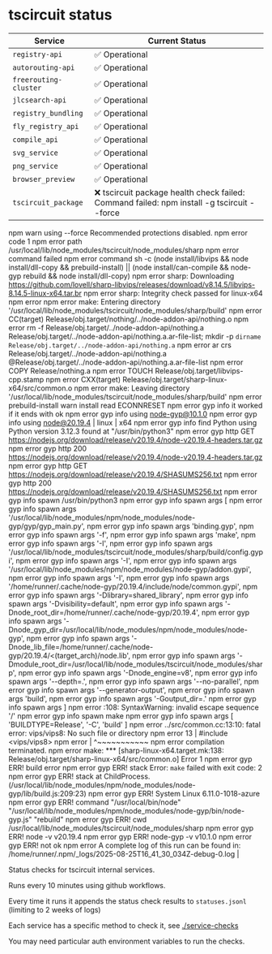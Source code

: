 # tscircuit status

<!-- START_STATUS_TABLE -->

| Service               | Current Status |
| --------------------- | -------------- |
| `registry-api` | ✅ Operational |
| `autorouting-api` | ✅ Operational |
| `freerouting-cluster` | ✅ Operational |
| `jlcsearch-api` | ✅ Operational |
| `registry_bundling` | ✅ Operational |
| `fly_registry_api` | ✅ Operational |
| `compile_api` | ✅ Operational |
| `svg_service` | ✅ Operational |
| `png_service` | ✅ Operational |
| `browser_preview` | ✅ Operational |
| `tscircuit_package` | ❌ tscircuit package health check failed: Command failed: npm install -g tscircuit --force
npm warn using --force Recommended protections disabled.
npm error code 1
npm error path /usr/local/lib/node_modules/tscircuit/node_modules/sharp
npm error command failed
npm error command sh -c (node install/libvips && node install/dll-copy && prebuild-install) || (node install/can-compile && node-gyp rebuild && node install/dll-copy)
npm error sharp: Downloading https://github.com/lovell/sharp-libvips/releases/download/v8.14.5/libvips-8.14.5-linux-x64.tar.br
npm error sharp: Integrity check passed for linux-x64
npm error
npm error make: Entering directory '/usr/local/lib/node_modules/tscircuit/node_modules/sharp/build'
npm error   CC(target) Release/obj.target/nothing/../node-addon-api/nothing.o
npm error rm -f Release/obj.target/../node-addon-api/nothing.a Release/obj.target/../node-addon-api/nothing.a.ar-file-list; mkdir -p `dirname Release/obj.target/../node-addon-api/nothing.a`
npm error ar crs Release/obj.target/../node-addon-api/nothing.a @Release/obj.target/../node-addon-api/nothing.a.ar-file-list
npm error   COPY Release/nothing.a
npm error   TOUCH Release/obj.target/libvips-cpp.stamp
npm error   CXX(target) Release/obj.target/sharp-linux-x64/src/common.o
npm error make: Leaving directory '/usr/local/lib/node_modules/tscircuit/node_modules/sharp/build'
npm error prebuild-install warn install read ECONNRESET
npm error gyp info it worked if it ends with ok
npm error gyp info using node-gyp@10.1.0
npm error gyp info using node@20.19.4 | linux | x64
npm error gyp info find Python using Python version 3.12.3 found at "/usr/bin/python3"
npm error gyp http GET https://nodejs.org/download/release/v20.19.4/node-v20.19.4-headers.tar.gz
npm error gyp http 200 https://nodejs.org/download/release/v20.19.4/node-v20.19.4-headers.tar.gz
npm error gyp http GET https://nodejs.org/download/release/v20.19.4/SHASUMS256.txt
npm error gyp http 200 https://nodejs.org/download/release/v20.19.4/SHASUMS256.txt
npm error gyp info spawn /usr/bin/python3
npm error gyp info spawn args [
npm error gyp info spawn args '/usr/local/lib/node_modules/npm/node_modules/node-gyp/gyp/gyp_main.py',
npm error gyp info spawn args 'binding.gyp',
npm error gyp info spawn args '-f',
npm error gyp info spawn args 'make',
npm error gyp info spawn args '-I',
npm error gyp info spawn args '/usr/local/lib/node_modules/tscircuit/node_modules/sharp/build/config.gypi',
npm error gyp info spawn args '-I',
npm error gyp info spawn args '/usr/local/lib/node_modules/npm/node_modules/node-gyp/addon.gypi',
npm error gyp info spawn args '-I',
npm error gyp info spawn args '/home/runner/.cache/node-gyp/20.19.4/include/node/common.gypi',
npm error gyp info spawn args '-Dlibrary=shared_library',
npm error gyp info spawn args '-Dvisibility=default',
npm error gyp info spawn args '-Dnode_root_dir=/home/runner/.cache/node-gyp/20.19.4',
npm error gyp info spawn args '-Dnode_gyp_dir=/usr/local/lib/node_modules/npm/node_modules/node-gyp',
npm error gyp info spawn args '-Dnode_lib_file=/home/runner/.cache/node-gyp/20.19.4/<(target_arch)/node.lib',
npm error gyp info spawn args '-Dmodule_root_dir=/usr/local/lib/node_modules/tscircuit/node_modules/sharp',
npm error gyp info spawn args '-Dnode_engine=v8',
npm error gyp info spawn args '--depth=.',
npm error gyp info spawn args '--no-parallel',
npm error gyp info spawn args '--generator-output',
npm error gyp info spawn args 'build',
npm error gyp info spawn args '-Goutput_dir=.'
npm error gyp info spawn args ]
npm error <string>:108: SyntaxWarning: invalid escape sequence '\/'
npm error gyp info spawn make
npm error gyp info spawn args [ 'BUILDTYPE=Release', '-C', 'build' ]
npm error ../src/common.cc:13:10: fatal error: vips/vips8: No such file or directory
npm error    13 | #include <vips/vips8>
npm error       |          ^~~~~~~~~~~~
npm error compilation terminated.
npm error make: *** [sharp-linux-x64.target.mk:138: Release/obj.target/sharp-linux-x64/src/common.o] Error 1
npm error gyp ERR! build error 
npm error gyp ERR! stack Error: `make` failed with exit code: 2
npm error gyp ERR! stack at ChildProcess.<anonymous> (/usr/local/lib/node_modules/npm/node_modules/node-gyp/lib/build.js:209:23)
npm error gyp ERR! System Linux 6.11.0-1018-azure
npm error gyp ERR! command "/usr/local/bin/node" "/usr/local/lib/node_modules/npm/node_modules/node-gyp/bin/node-gyp.js" "rebuild"
npm error gyp ERR! cwd /usr/local/lib/node_modules/tscircuit/node_modules/sharp
npm error gyp ERR! node -v v20.19.4
npm error gyp ERR! node-gyp -v v10.1.0
npm error gyp ERR! not ok
npm error A complete log of this run can be found in: /home/runner/.npm/_logs/2025-08-25T16_41_30_034Z-debug-0.log
 |

<!-- END_STATUS_TABLE -->

Status checks for tscircuit internal services.

Runs every 10 minutes using github workflows.

Every time it runs it appends the status check results to `statuses.jsonl` (limiting to
2 weeks of logs)

Each service has a specific method to check it, see [./service-checks](./service-checks)

You may need particular auth environment variables to run the checks.
